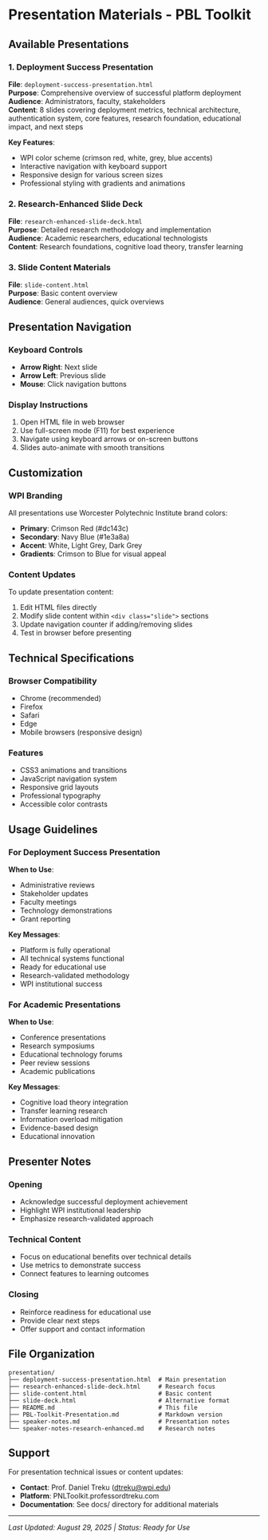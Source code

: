 # Presentation Materials - PBL Toolkit

## Available Presentations

### 1. Deployment Success Presentation
**File**: `deployment-success-presentation.html`  
**Purpose**: Comprehensive overview of successful platform deployment  
**Audience**: Administrators, faculty, stakeholders  
**Content**: 8 slides covering deployment metrics, technical architecture, authentication system, core features, research foundation, educational impact, and next steps

**Key Features**:
- WPI color scheme (crimson red, white, grey, blue accents)
- Interactive navigation with keyboard support
- Responsive design for various screen sizes
- Professional styling with gradients and animations

### 2. Research-Enhanced Slide Deck
**File**: `research-enhanced-slide-deck.html`  
**Purpose**: Detailed research methodology and implementation  
**Audience**: Academic researchers, educational technologists  
**Content**: Research foundations, cognitive load theory, transfer learning

### 3. Slide Content Materials
**File**: `slide-content.html`  
**Purpose**: Basic content overview  
**Audience**: General audiences, quick overviews

## Presentation Navigation

### Keyboard Controls
- **Arrow Right**: Next slide
- **Arrow Left**: Previous slide
- **Mouse**: Click navigation buttons

### Display Instructions
1. Open HTML file in web browser
2. Use full-screen mode (F11) for best experience
3. Navigate using keyboard arrows or on-screen buttons
4. Slides auto-animate with smooth transitions

## Customization

### WPI Branding
All presentations use Worcester Polytechnic Institute brand colors:
- **Primary**: Crimson Red (#dc143c)
- **Secondary**: Navy Blue (#1e3a8a)
- **Accent**: White, Light Grey, Dark Grey
- **Gradients**: Crimson to Blue for visual appeal

### Content Updates
To update presentation content:
1. Edit HTML files directly
2. Modify slide content within `<div class="slide">` sections
3. Update navigation counter if adding/removing slides
4. Test in browser before presenting

## Technical Specifications

### Browser Compatibility
- Chrome (recommended)
- Firefox
- Safari
- Edge
- Mobile browsers (responsive design)

### Features
- CSS3 animations and transitions
- JavaScript navigation system
- Responsive grid layouts
- Professional typography
- Accessible color contrasts

## Usage Guidelines

### For Deployment Success Presentation
**When to Use**:
- Administrative reviews
- Stakeholder updates
- Faculty meetings
- Technology demonstrations
- Grant reporting

**Key Messages**:
- Platform is fully operational
- All technical systems functional
- Ready for educational use
- Research-validated methodology
- WPI institutional success

### For Academic Presentations
**When to Use**:
- Conference presentations
- Research symposiums
- Educational technology forums
- Peer review sessions
- Academic publications

**Key Messages**:
- Cognitive load theory integration
- Transfer learning research
- Information overload mitigation
- Evidence-based design
- Educational innovation

## Presenter Notes

### Opening
- Acknowledge successful deployment achievement
- Highlight WPI institutional leadership
- Emphasize research-validated approach

### Technical Content
- Focus on educational benefits over technical details
- Use metrics to demonstrate success
- Connect features to learning outcomes

### Closing
- Reinforce readiness for educational use
- Provide clear next steps
- Offer support and contact information

## File Organization

```
presentation/
├── deployment-success-presentation.html  # Main presentation
├── research-enhanced-slide-deck.html     # Research focus
├── slide-content.html                    # Basic content
├── slide-deck.html                       # Alternative format
├── README.md                             # This file
├── PBL-Toolkit-Presentation.md           # Markdown version
├── speaker-notes.md                      # Presentation notes
└── speaker-notes-research-enhanced.md    # Research notes
```

## Support

For presentation technical issues or content updates:
- **Contact**: Prof. Daniel Treku (dtreku@wpi.edu)
- **Platform**: PNLToolkit.professordtreku.com
- **Documentation**: See docs/ directory for additional materials

---

*Last Updated: August 29, 2025 | Status: Ready for Use*